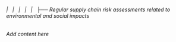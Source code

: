 ###### |   |   |   |   |   ├── Regular supply chain risk assessments related to environmental and social impacts

*Add content here*